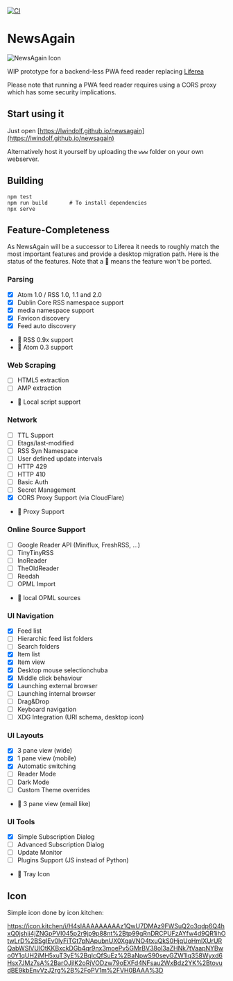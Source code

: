 [![CI](https://github.com/lwindolf/newsagain/actions/workflows/test.yml/badge.svg)](https://github.com/lwindolf/newsagain/actions/workflows/test.yml)

# NewsAgain

![NewsAgain Icon](icons/web/icon-192.png)

WIP prototype for a backend-less PWA feed reader replacing [Liferea](https://lzone.de/liferea)

Please note that running a PWA feed reader requires using a CORS proxy which has some
security implications.

## Start using it

Just open [https://lwindolf.github.io/newsagain](https://lwindolf.github.io/newsagain)

Alternatively host it yourself by uploading the `www` folder on your own webserver.

## Building

    npm test
    npm run build       # To install dependencies
    npx serve

## Feature-Completeness

As NewsAgain will be a successor to Liferea it needs to roughly match the most important
features and provide a desktop migration path. Here is the status of the features. Note that
a 🛑 means the feature won't be ported.

### Parsing 

- [x] Atom 1.0 / RSS 1.0, 1.1 and 2.0
- [x] Dublin Core RSS namespace support
- [x] media namespace support
- [x] Favicon discovery
- [x] Feed auto discovery 
- 🛑 RSS 0.9x support
- 🛑 Atom 0.3 support

### Web Scraping

- [ ] HTML5 extraction
- [ ] AMP extraction
- 🛑 Local script support

### Network

- [ ] TTL Support
- [ ] Etags/last-modified
- [ ] RSS Syn Namespace
- [ ] User defined update intervals
- [ ] HTTP 429
- [ ] HTTP 410
- [ ] Basic Auth
- [ ] Secret Management
- [x] CORS Proxy Support (via CloudFlare)
- 🛑 Proxy Support

### Online Source Support

- [ ] Google Reader API (Miniflux, FreshRSS, ...) 
- [ ] TinyTinyRSS
- [ ] InoReader
- [ ] TheOldReader
- [ ] Reedah
- [ ] OPML Import
- 🛑 local OPML sources

### UI Navigation

- [x] Feed list
- [ ] Hierarchic feed list folders
- [ ] Search folders
- [x] Item list
- [x] Item view
- [x] Desktop mouse selectionchuba
- [x] Middle click behaviour
- [x] Launching external browser
- [ ] Launching internal browser
- [ ] Drag&Drop
- [ ] Keyboard navigation
- [ ] XDG Integration (URI schema, desktop icon)

### UI Layouts

- [x] 3 pane view (wide)
- [x] 1 pane view (mobile)
- [x] Automatic switching
- [ ] Reader Mode
- [ ] Dark Mode
- [ ] Custom Theme overrides
- 🛑 3 pane view (email like)

### UI Tools

- [x] Simple Subscription Dialog
- [ ] Advanced Subscription Dialog
- [ ] Update Monitor
- [ ] Plugins Support (JS instead of Python)
- 🛑 Tray Icon

## Icon

Simple icon done by icon.kitchen:

https://icon.kitchen/i/H4sIAAAAAAAAAz1QwU7DMAz9FWSuQ2o3qdp6Q4hxQ0jshji4jZNGpPVI045p2r9jp9p88nt%2Btp99gRnDRCPUFzAYfw4d9QR1ihOtwLrD%2BSgIEv0lyFiTGt7pNApubnUX0XgaVNO4txuQkS0HjqUoHmlXUrURQabWSlVUlOtKKBxckDGb4qr9nx3moePv5GMrBV38ol3aZHNk7tVaapNYBwo0Y1qUH2iMH5xuT3yE%2BqlcQfSuEz%2BaNpwS90seyGZW1lq358Wyxd6Hsx7JMz7sA%2BarOJjlK2oRjVODzw79oEXFd4NFsau2WxBdz2YK%2BtovudBE9kbEnvVzJ2rg%2B%2FoPV1m%2FVH0BAAA%3D
